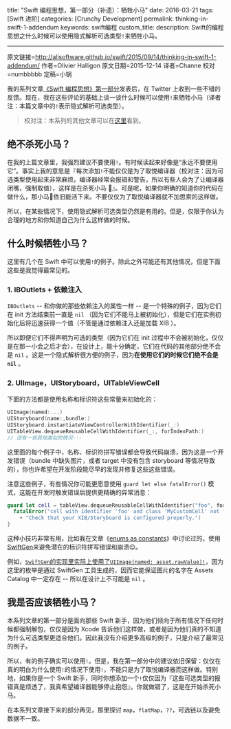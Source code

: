 title: "Swift 编程思想，第一部分（补遗）：牺牲小马"
date: 2016-03-21
tags: [Swift 进阶]
categories: [Crunchy Development]
permalink: thinking-in-swift-1-addendum
keywords: swift编程
custom_title: 
description: Swift的编程思想之什么时候可以使用隐式解析可选类型`!`来牺牲小马。

---
原文链接=http://alisoftware.github.io/swift/2015/09/14/thinking-in-swift-1-addendum/
作者=Olivier Halligon
原文日期=2015-12-14
译者=Channe
校对=numbbbbb
定稿=小锅

<!--此处开始正文-->

我的系列文章[《Swift 编程思想》第一部分](http://swift.gg/2015/09/29/thinking-in-swift-1/)发表后，在 Twitter 上收到一些不错的反馈。现在，我在这些评论的基础上谈一谈什么时候可以使用`!`来牺牲小马（译者注：本篇文章中的`!`表示隐式解析可选类型）。

<!--more-->

> 校对注：本系列的其他文章可以在[这里](http://swift.gg/tags/Crunchy-Development/)看到。

## 绝不杀死小马？

在我的上篇文章里，我强烈建议不要使用`!`。有时候读起来好像是“永远不要使用它”。事实上我的意思是『每次添加`!`不能仅仅是为了取悦编译器（校对注：因为可选类型使用起来非常麻烦，编译器经常会报错和警告，所以有些人会为了让编译器闭嘴，强制取值），这样是在杀死小马 🐴』。可是呢，如果你明确的知道你的代码在做什么，那小马🐴依旧能活下来。不要仅仅为了取悦编译器就不加思索的这样做。

所以，在某些情况下，使用隐式解析可选类型仍然是有用的。但是，仅限于你认为合理的地方和你知道自己为什么这样做的时候。

## 什么时候牺牲小马？
这里有几个在 Swift 中可以使用`!`的例子。除此之外可能还有其他情况，但是下面这些是我觉得最常见的。

### 1. IBOutlets + 依赖注入

`IBOutlets` -- 和你做的那些依赖注入的属性一样 -- 是一个特殊的例子，因为它们在 init 方法结束前一直是 `nil` （因为它们不能马上被初始化），但是它们在实例初始化后将迅速获得一个值（不管是通过依赖注入还是加载 XIB ）。

所以即便它们不得声明为可选的类型（因为它们在 init 过程中不会被初始化，仅仅是在那一小会之后才会），在设计上，能十分确定，它们在代码的其他部分绝不会是 `nil` 。这是一个隐式解析很方便的例子，因为**在使用它们的时候它们绝不会是 `nil`** 。

### 2. UIImage，UIStoryboard，UITableViewCell

下面的方法都是使用名称和标识符这些常量来初始化的：

```swift
UIImage(named:...)
UIStoryboard(name:,bundle:)
UIStoryboard.instantiateViewControllerWithIdentifier(_:)
UITableView.dequeueReusableCellWithIdentifier(_:, forIndexPath:)
// 还有一些其他类似的情况···
```

这里面的每个例子中，名称、标识符拼写错误都会导致代码崩溃，因为这是一个开发错误（bundle 中缺失图片，或者 target 中没有包含 storyboard 等情况导致的），你也许希望在开发阶段能尽早的发现并修复这些这些错误。

注意这些例子，有些情况你可能更愿意使用 `guard let else fatalError()` 模式，这能在开发时触发错误后提供更精确的异常消息：

```swift
guard let cell = tableView.dequeueReusableCellWithIdentifier("foo", forIndexPath:indexPath) as? MyCustomCell else {
  fatalError("cell with identifier 'foo' and class 'MyCustomCell' not found. "
    + "Check that your XIB/Storyboard is configured properly.")
}
```

这种小技巧非常有用，比如我在文章《[enums as constants](http://alisoftware.github.io/swift/enum/constants/2015/07/19/enums-as-constants/)》中讨论过的，使用[SwiftGen](https://github.com/AliSoftware/SwiftGen)来避免潜在的标识符拼写错误和崩溃😉。

例如，[`SwiftGen`的实现里实际上使用了`UIImage(named: asset.rawValue)!`](https://github.com/AliSoftware/SwiftGen#generated-code)，因为这里的枚举是通过 SwiftGen 工具生成的，因而它能保证图片的名字在 Assets Catalog 中一定存在 -- 所以在设计上不可能是 `nil` 。

## 我是否应该牺牲小马？

本系列文章的第一部分是面向那些 Swift 新手，因为他们倾向于所有情况下任何时候都强制解包，仅仅是因为 Xcode 告诉他们这样做，或者是因为他们真的不知道为什么可选类型更适合他们。因此我没有介绍更多高级的例子，只是介绍了最常见的例子。

所以，有的例子确实可以使用`!`。但是，我在第一部分中的建议依旧保留：仅仅在真的明白为什么使用`!`的情况下使用`!`，不能只是为了取悦编译器而这样做。特别地，如果你是一个 Swift 新手，同时你想添加一个`!`仅仅因为『这些可选类型的报错真是烦透了，我真希望编译器能够停止抱怨』，你就做错了，这是在开始杀死小马。

在本系列文章接下来的部分再见，那里探讨 `map`，`flatMap`，`??`，可选链以及避免数据不一致。